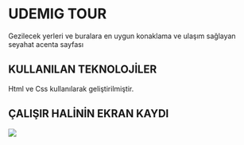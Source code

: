 <h1> UDEMIG TOUR </h1>

Gezilecek yerleri ve buralara en uygun konaklama ve ulaşım sağlayan seyahat acenta sayfası

<h2> KULLANILAN TEKNOLOJİLER </h2>

Html ve Css kullanılarak geliştirilmiştir.

<h2> ÇALIŞIR HALİNİN EKRAN KAYDI </h2>

![](udemig.gif)


